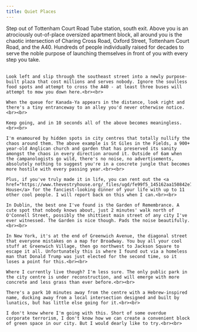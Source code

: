 ```yaml
---
title: Quiet Places
---
```


<div>
  <p>
    Step out of Tottenham Court Road Tube station, south exit. Above you is an atrociously out-of-place oversized apartment block, all around you is the chaotic intersection of Charing Cross Road, Oxford Street, Tottenham Court Road, and the A40. Hundreds of people individually raised for decades to serve the noble purpose of launching themselves in front of you with every step you take.<br><br>

    Look left and slip through the southeast street into a newly purpose-built plaza that cost millions and serves nobody. Ignore the soulless food spots and attempt to cross the A40 - at least three buses will attempt to mow you down here.<br><br>

    When the queue for Kanada-Ya appears in the distance, look right and there's a tiny entranceway to an alley you'd never otherwise notice.<br><br>

    Keep going, and in 10 seconds all of the above becomes meaningless.<br><br>

    I'm enamoured by hidden spots in city centres that totally nullify the chaos around them. The above example is St Giles in the Fields, a 900+ year-old Anglican church and garden that has preserved its sanity amongst the chaos in every direction around it. Outside of 6am when the campanologists go wild, there's no noise, no advertisements, absolutely nothing to suggest you're in a concrete jungle that becomes more hostile with every passing year.<br><br>

    Plus, if you've truly made it in life, you can rent out the <a href="https://www.thevestryhouse.org/_files/ugd/fe99f5_145162aa150842e7a620cb4907a1c025.pdf">Vestry House</a> for the fanciest-looking dinner of your life with up to 11 other cool people. I will report back on this when I can.<br><br>

    In Dublin, the best one I've found is the Garden of Remembrance. A cute spot that nobody knows about, just 2 minutes' walk north of O'Connell Street, possibly the shittiest main street of any city I've ever witnessed. The Garden is nice though. Pads the noise beautifully.<br><br>

    In New York, it's at the end of Greenwich Avenue, the diagonal street that everyone mistakes on a map for Broadway. You buy all your cool stuff at Greenwich Village, then go northwest to Jackson Square to escape it all. Unfortunately this is where I found out via a homeless man that Donald Trump was just elected for the second time, so it loses a point for this.<br><br>

    Where I currently live though? I'm less sure. The only public park in the city centre is under reconstruction, and will emerge with more concrete and less grass than ever before.<br><br> 
    
    There's a park 10 minutes away from the centre with a Hebrew-inspired name, ducking away from a local intersection designed and built by lunatics, but has little else going for it.<br><br>

    I don't know where I'm going with this. Short of some overdue corporate terrorism, I don't know how we can create a convenient block of green space in our city. But I would dearly like to try.<br><br>
  </p>
<script defer src="https://comments.oakreef.ie/comentario.js"></script>
<comentario-comments></comentario-comments>
</div>